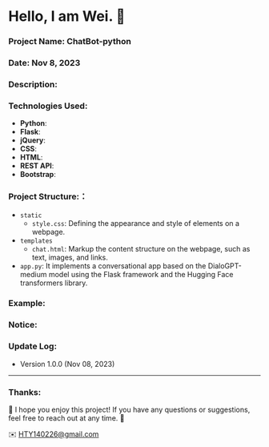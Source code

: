 Hello, I am Wei. 💬
======

### Project Name: ChatBot-python

### Date: Nov 8, 2023

### Description:

### Technologies Used:
- **Python**:
- **Flask**:
- **jQuery**:
- **CSS**:
- **HTML**:
- **REST API**:
- **Bootstrap**:

### Project Structure:：
- `static`
  - `style.css`: Defining the appearance and style of elements on a webpage.
- `templates`
  - `chat.html`: Markup the content structure on the webpage, such as text, images, and links.
- `app.py`: It implements a conversational app based on the DialoGPT-medium model using the Flask framework and the Hugging Face transformers library.

### Example:


### Notice:


### Update Log:
- Version 1.0.0 (Nov 08, 2023)

***
### Thanks:

💬 I hope you enjoy this project! If you have any questions or suggestions, feel free to reach out at any time. 💬

✉️ HTY140226@gmail.com

